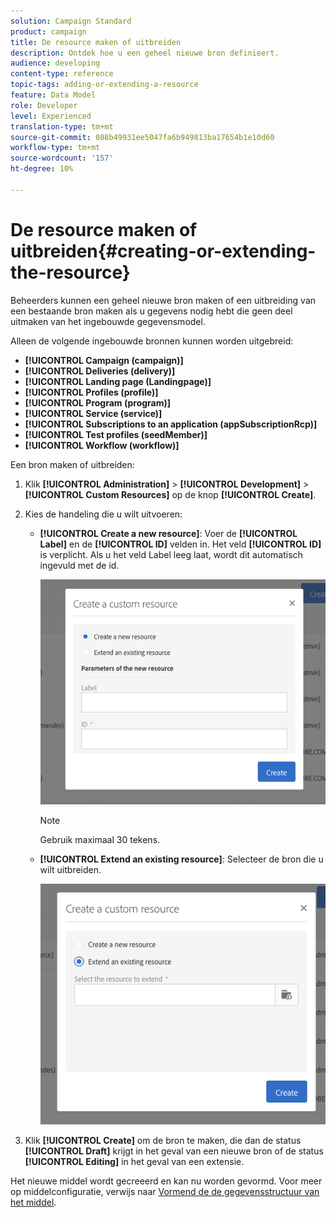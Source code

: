 ```yaml
---
solution: Campaign Standard
product: campaign
title: De resource maken of uitbreiden
description: Ontdek hoe u een geheel nieuwe bron definieert.
audience: developing
content-type: reference
topic-tags: adding-or-extending-a-resource
feature: Data Model
role: Developer
level: Experienced
translation-type: tm+mt
source-git-commit: 088b49931ee5047fa6b949813ba17654b1e10d60
workflow-type: tm+mt
source-wordcount: '157'
ht-degree: 10%

---
```



# De resource maken of uitbreiden{#creating-or-extending-the-resource}

Beheerders kunnen een geheel nieuwe bron maken of een uitbreiding van een bestaande bron maken als u gegevens nodig hebt die geen deel uitmaken van het ingebouwde gegevensmodel.

Alleen de volgende ingebouwde bronnen kunnen worden uitgebreid:

* **[!UICONTROL Campaign (campaign)]**
* **[!UICONTROL Deliveries (delivery)]**
* **[!UICONTROL Landing page (Landingpage)]**
* **[!UICONTROL Profiles (profile)]**
* **[!UICONTROL Program (program)]**
* **[!UICONTROL Service (service)]**
* **[!UICONTROL Subscriptions to an application (appSubscriptionRcp)]**
* **[!UICONTROL Test profiles (seedMember)]**
* **[!UICONTROL Workflow (workflow)]**

Een bron maken of uitbreiden:

1. Klik **[!UICONTROL Administration]** > **[!UICONTROL Development]** > **[!UICONTROL Custom Resources]** op de knop **[!UICONTROL Create]**.
1. Kies de handeling die u wilt uitvoeren:

   * **[!UICONTROL Create a new resource]**: Voer de  **[!UICONTROL Label]** en de  **[!UICONTROL ID]** velden in. Het veld **[!UICONTROL ID]** is verplicht. Als u het veld Label leeg laat, wordt dit automatisch ingevuld met de id.

      ![](assets/schema_extension_2.png)

      >[!NOTE]
      >
      >Gebruik maximaal 30 tekens.

   * **[!UICONTROL Extend an existing resource]**: Selecteer de bron die u wilt uitbreiden.

      ![](assets/schema_extension_10.png)

1. Klik **[!UICONTROL Create]** om de bron te maken, die dan de status **[!UICONTROL Draft]** krijgt in het geval van een nieuwe bron of de status **[!UICONTROL Editing]** in het geval van een extensie.

Het nieuwe middel wordt gecreeerd en kan nu worden gevormd. Voor meer op middelconfiguratie, verwijs naar [Vormend de de gegevensstructuur van het middel](../../developing/using/configuring-the-resource-s-data-structure.md).
